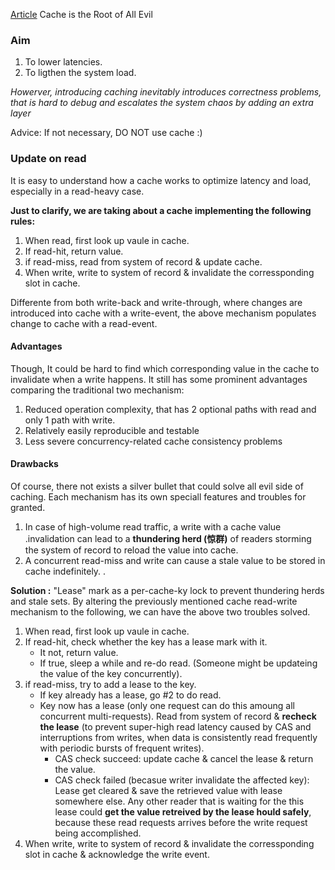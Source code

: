 [Article](https://medium.com/box-tech-blog/cache-is-the-root-of-all-evil-e64ebd7cbd3b) Cache is the Root of All Evil

### Aim

1. To lower latencies.
2. To ligthen the system load.

*Howerver, introducing caching inevitably introduces correctness problems, that is hard to debug and escalates the system chaos by adding an extra layer*

Advice: If not necessary, DO NOT use cache :)

### Update on read

It is easy to understand how a cache works to optimize latency and load, especially in a read-heavy case. 

**Just to clarify, we are taking about a cache implementing the following rules:**

1. When read, first look up vaule in cache.
2. If read-hit, return value.
3. if read-miss, read from system of record & update cache.
4. When write, write to system of record & invalidate the corressponding slot in cache.

Differente from both write-back and write-through, where changes are introduced into cache with a write-event, the above mechanism populates change to cache with a read-event. 

#### Advantages

Though, It could be hard to find which corresponding value in the cache to invalidate when a write happens. It still has some prominent advantages comparing the traditional two mechanism:

1. Reduced operation complexity, that has 2 optional paths with read and only 1 path with write.
2. Relatively easily reproducible and testable
3. Less severe concurrency-related cache consistency problems

#### Drawbacks

Of course, there not exists a silver bullet that could solve all evil side of caching. Each mechanism has its own speciall features and troubles for granted.

1. In case of high-volume read traffic, a write with a cache value .invalidation can lead to a **thundering herd (惊群)** of readers storming the system of record to reload the value into cache.
2. A concurrent read-miss and write can cause a stale value to be stored in cache indefinitely. .

**Solution :** "Lease" mark as a per-cache-ky lock to prevent thundering herds and stale sets. By altering the previously mentioned cache read-write mechanism to the following, we can have the above two troubles solved.

1. When read, first look up vaule in cache.
2. If read-hit, check whether the key has a lease mark with it.
   - It not, return value.
   - If true, sleep a while and re-do read. (Someone might be updateing the value of the key concurrently).
3. if read-miss, try to add a lease to the key.
   - If key already has a lease, go #2 to do read.
   - Key now has a lease (only one request can do this amoung all concurrent multi-requests). Read from system of record & **recheck the lease** (to prevent super-high read latency caused by CAS and interruptions from writes, when data is consistently read frequently with periodic bursts of frequent writes).
     - CAS check succeed: update cache & cancel the lease & return the value.
     - CAS check failed (becasue writer invalidate the affected key): Lease get cleared & save the retrieved value with lease somewhere else. Any other reader that is waiting for the this lease could **get the value retreived by the lease hould safely**, because these read requests arrives before the write request being accomplished.
4. When write, write to system of record & invalidate the corressponding slot in cache & acknowledge the write event.

